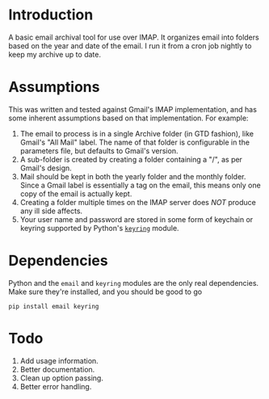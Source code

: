 # Introduction

A basic email archival tool for use over IMAP.  It organizes email into folders based on the year and date of the email.  I run it from a cron job nightly to keep my archive up to date.

# Assumptions

This was written and tested against Gmail's IMAP implementation, and has some inherent assumptions based on that implementation.  For example:

1. The email to process is in a single Archive folder (in GTD fashion), like Gmail's "All Mail" label.  The name of that folder is configurable in the parameters file, but defaults to Gmail's version.
2. A sub-folder is created by creating a folder containing a "/", as per Gmail's design.
3. Mail should be kept in both the yearly folder and the monthly folder.  Since a Gmail label is essentially a tag on the email, this means only one copy of the email is actually kept.
4. Creating a folder multiple times on the IMAP server does *NOT* produce any ill side affects.
5. Your user name and password are stored in some form of keychain or keyring supported by Python's [`keyring`](https://pypi.python.org/pypi/keyring) module.

# Dependencies

Python and the `email` and `keyring` modules are the only real dependencies.  Make sure they're installed, and you should be good to go

    pip install email keyring

# Todo

1.  Add usage information.
2.  Better documentation.
3. Clean up option passing.
4. Better error handling.
